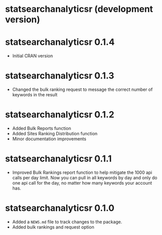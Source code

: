 # statsearchanalyticsr (development version)

# statsearchanalyticsr 0.1.4

* Initial CRAN version

# statsearchanalyticsr 0.1.3

* Changed the bulk ranking request to message the correct number of keywords in the result

# statsearchanalyticsr 0.1.2

* Added Bulk Reports function
* Added  Sites Ranking Distribution function
* Minor documentation improvements

# statsearchanalyticsr 0.1.1

* Improved Bulk Rankings report function to help mitigate the 1000 api calls per day limit. Now you can pull in all keywords by day and only do one api call for the day, no matter how many keywords your account has.

# statsearchanalyticsr 0.1.0

* Added a `NEWS.md` file to track changes to the package.
* Added bulk rankings and request option
